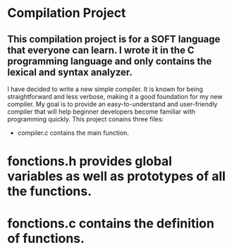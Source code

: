 # Compilation Project

## This compilation project is for a SOFT language that everyone can learn. I wrote it in the C programming language and only contains the lexical and syntax analyzer.

I have decided to write a new simple compiler. It is known for being straightforward and less verbose, making it a good foundation for my new compiler. My goal is to provide an easy-to-understand and user-friendly compiler that will help beginner developers become familiar with programming quickly. This project conains three files:
* compiler.c contains the main function.
# fonctions.h provides global variables as well as prototypes of all the functions.
# fonctions.c contains the definition of functions.
